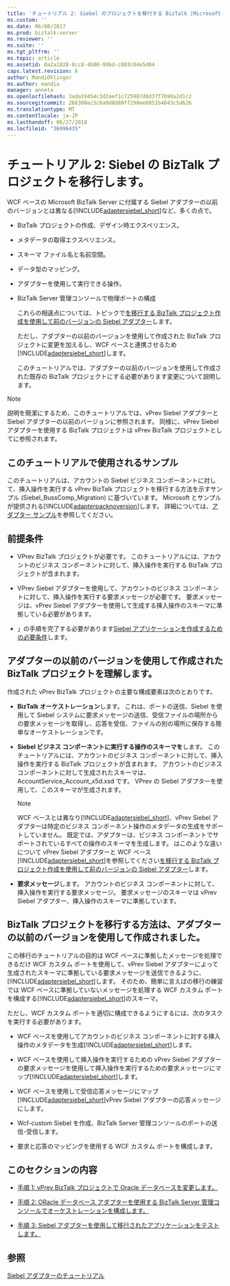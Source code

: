 ```yaml
---
title: 'チュートリアル 2: Siebel のプロジェクトを移行する BizTalk |Microsoft Docs'
ms.custom: ''
ms.date: 06/08/2017
ms.prod: biztalk-server
ms.reviewer: ''
ms.suite: ''
ms.tgt_pltfrm: ''
ms.topic: article
ms.assetid: 0a2a1828-8cc8-4b80-99bd-c083c04e5d04
caps.latest.revision: 6
author: MandiOhlinger
ms.author: mandia
manager: anneta
ms.openlocfilehash: 3ada19454c3d2aef1c725987d8d37f7b98a2d1c2
ms.sourcegitcommit: 266308ec5c6a9d8d80ff298ee6051b4843c5d626
ms.translationtype: MT
ms.contentlocale: ja-JP
ms.lasthandoff: 06/27/2018
ms.locfileid: "36996435"
---
```

# <a name="tutorial-2-migrating-biztalk-projects-in-siebel"></a>チュートリアル 2: Siebel の BizTalk プロジェクトを移行します。
WCF ベースの Microsoft BizTalk Server に付属する Siebel アダプターの以前のバージョンとは異なる[!INCLUDE[adaptersiebel_short](../../includes/adaptersiebel-short-md.md)]など、多くの点で。  
  
- BizTalk プロジェクトの作成、デザイン時エクスペリエンス。  
  
- メタデータの取得エクスペリエンス。  
  
- スキーマ ファイル名と名前空間。  
  
- データ型のマッピング。  
  
- アダプターを使用して実行できる操作。  
  
- BizTalk Server 管理コンソールで物理ポートの構成  
  
  これらの相違点については、トピックで[を移行する BizTalk プロジェクト作成を使用して前のバージョンの Siebel アダプター](http://msdn.microsoft.com/library/ae61d3df-c5ca-4891-86b1-9f0dd6d3a59e)します。  
  
  ただし、アダプターの以前のバージョンを使用して作成された BizTalk プロジェクトに変更を加えるし、WCF ベースと連携させるため[!INCLUDE[adaptersiebel_short](../../includes/adaptersiebel-short-md.md)]します。  
  
  このチュートリアルでは、アダプターの以前のバージョンを使用して作成された既存の BizTalk プロジェクトにする必要があります変更について説明します。  
  
> [!NOTE]
>  説明を簡潔にするため、このチュートリアルでは、vPrev Siebel アダプターと Siebel アダプターの以前のバージョンに参照されます。 同様に、vPrev Siebel アダプターを使用する BizTalk プロジェクトは vPrev BizTalk プロジェクトとしてに参照されます。  
  
## <a name="sample-used-for-the-tutorial"></a>このチュートリアルで使用されるサンプル  
 このチュートリアルは、アカウントの Siebel ビジネス コンポーネントに対して、挿入操作を実行する vPrev BizTalk プロジェクトを移行する方法を示すサンプル (Siebel_BussComp_Migration) に基づいています。 Microsoft とサンプルが提供される[!INCLUDE[adapterpacknoversion](../../includes/adapterpacknoversion-md.md)]します。 詳細については、[アダプター サンプル](../../adapters-and-accelerators/accelerator-rosettanet/adapter-samples.md)を参照してください。  
  
## <a name="prerequisites"></a>前提条件  
  
-   VPrev BizTalk プロジェクトが必要です。 このチュートリアルには、アカウントのビジネス コンポーネントに対して、挿入操作を実行する BizTalk プロジェクトが含まれます。  
  
-   VPrev Siebel アダプターを使用して、アカウントのビジネス コンポーネントに対して、挿入操作を実行する要求メッセージが必要です。 要求メッセージは、vPrev Siebel アダプターを使用して生成する挿入操作のスキーマに準拠している必要があります。  
  
-   」の手順を完了する必要があります[Siebel アプリケーションを作成するための必要条件](../../adapters-and-accelerators/adapter-siebel/prerequisites-to-create-siebel-applications.md)します。  
  
## <a name="understanding-a-biztalk-project-created-using-the-previous-version-of-the-adapter"></a>アダプターの以前のバージョンを使用して作成された BizTalk プロジェクトを理解します。  
 作成された vPrev BizTalk プロジェクトの主要な構成要素は次のとおりです。  
  
- **BizTalk オーケストレーション**します。 これは、ポートの送信、Siebel を使用して Siebel システムに要求メッセージの送信、受信ファイルの場所からの要求メッセージを取得し、応答を受信、ファイルの別の場所に保存する簡単なオーケストレーションです。  
  
- **Siebel ビジネス コンポーネントに実行する操作のスキーマを**します。 このチュートリアルには、アカウントのビジネス コンポーネントに対して、挿入操作を実行する BizTalk プロジェクトが含まれます。 アカウントのビジネス コンポーネントに対して生成されたスキーマは、AccountService_Account_x5d.xsd です。 VPrev の Siebel アダプターを使用して、このスキーマが生成されます。  
  
  > [!NOTE]
  >  WCF ベースとは異なり[!INCLUDE[adaptersiebel_short](../../includes/adaptersiebel-short-md.md)]、vPrev Siebel アダプターは特定のビジネス コンポーネント操作のメタデータの生成をサポートしていません。 既定では、アダプターは、ビジネス コンポーネントでサポートされているすべての操作のスキーマを生成します。 はこのような違いについて vPrev Siebel アダプターと WCF ベース[!INCLUDE[adaptersiebel_short](../../includes/adaptersiebel-short-md.md)]を参照してください[を移行する BizTalk プロジェクト作成を使用して前のバージョンの Siebel アダプター](http://msdn.microsoft.com/library/ae61d3df-c5ca-4891-86b1-9f0dd6d3a59e)します。  
  
- **要求メッセージ**します。 アカウントのビジネス コンポーネントに対して、挿入操作を実行する要求メッセージ。 要求メッセージのスキーマは vPrev Siebel アダプター、挿入操作のスキーマに準拠しています。  
  
## <a name="how-to-migrate-a-biztalk-project-created-using-the-previous-version-of-the-adapter"></a>BizTalk プロジェクトを移行する方法は、アダプターの以前のバージョンを使用して作成されました。  
 この移行のチュートリアルの目的は WCF ベースに準拠したメッセージを処理できるだけ WCF カスタム ポートを使用して、vPrev Siebel アダプターによって生成されたスキーマに準拠している要求メッセージを送信できるように、[!INCLUDE[adaptersiebel_short](../../includes/adaptersiebel-short-md.md)]します。 そのため、簡単に言えばの移行の練習では WCF ベースに準拠していないメッセージを処理する WCF カスタム ポートを構成する[!INCLUDE[adaptersiebel_short](../../includes/adaptersiebel-short-md.md)]のスキーマ。  
  
 ただし、WCF カスタム ポートを適切に構成できるようにするには、次のタスクを実行する必要があります。  
  
- WCF ベースを使用してアカウントのビジネス コンポーネントに対する挿入操作のメタデータを生成[!INCLUDE[adaptersiebel_short](../../includes/adaptersiebel-short-md.md)]します。  
  
- WCF ベースを使用して挿入操作を実行するための vPrev Siebel アダプターの要求メッセージを使用して挿入操作を実行するための要求メッセージにマップ[!INCLUDE[adaptersiebel_short](../../includes/adaptersiebel-short-md.md)]します。  
  
- WCF ベースを使用して受信応答メッセージにマップ[!INCLUDE[adaptersiebel_short](../../includes/adaptersiebel-short-md.md)]vPrev Siebel アダプターの応答メッセージにします。  
  
- Wcf-custom Siebel を作成、BizTalk Server 管理コンソールのポートの送信-受信します。  
  
- 要求と応答のマッピングを使用する WCF カスタム ポートを構成します。  
  
## <a name="in-this-section"></a>このセクションの内容  
  
-   [手順 1: vPrev BizTalk プロジェクトで Oracle データベースを変更します。](../../adapters-and-accelerators/adapter-oracle-database/step-1-modify-the-vprev-biztalk-project-in-oracle-database.md)  
  
-   [手順 2: ORacle データベース アダプターを使用する BizTalk Server 管理コンソールでオーケストレーションを構成します。](../../adapters-and-accelerators/adapter-oracle-database/step-2-configure-an-orchestration-to-use-the-oracle-db-adapter-in-biztalk.md)  
  
-   [手順 3: Siebel アダプターを使用して移行されたアプリケーションをテストします。](../../adapters-and-accelerators/adapter-siebel/step-3-test-the-migrated-application-with-the-siebel-adapter.md)  
  
## <a name="see-also"></a>参照  
 [Siebel アダプターのチュートリアル](../../adapters-and-accelerators/adapter-siebel/siebel-adapter-tutorials.md)